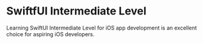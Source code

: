 # SwiftfUI Intermediate Level

Learning SwiftUI Intermediate Level for iOS app development is an excellent choice for aspiring iOS developers.
